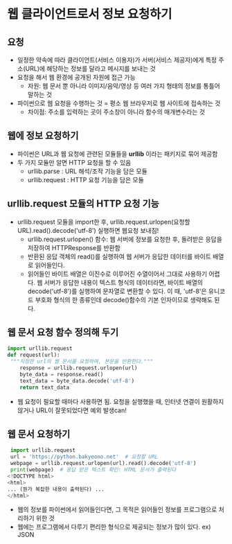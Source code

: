 # 웹 클라이언트로서 정보 요청하기
## 요청
- 일정한 약속에 따라 클라이언트(서비스 이용자)가 서버(서비스 제공자)에게 특정 주소(URL)에 해당하는 정보를 달라고 메시지를 보내는 것
- 요청을 해서 웹 환경에 공개된 자원에 접근 가능
  - 자원: 웹 문서 뿐 아니라 이미지/음악/영상 등 여러 가지 형태의 정보를 통틀어 말하는 것
- 파이썬으로 웹 요청을 수행하는 것 = 평소 웹 브라우저로 웹 사이트에 접속하는 것
  - 차이점: 주소를 입력하는 곳이 주소창이 아니라 함수의 매개변수라는 것

## 웹에 정보 요청하기
- 파이썬은 URL과 웹 요청에 관련된 모듈들을 **urllib** 이라는 패키지로 묶어 제공함
- 두 가지 모듈만 알면 HTTP 요청을 할 수 있음
  - urllib.parse : URL 해석/조작 기능을 담은 모듈
  - urllib.request : HTTP 요청 기능을 담은 모듈

## urllib.request 모듈의 HTTP 요청 기능
- urllib.request 모듈을 import한 후, urllib.request.urlopen(요청할URL).read().decode('utf-8') 실행하면 웹요청 보내짐!
  - urllib.request.urlopen() 함수: 웹 서버에 정보를 요청한 후, 돌려받은 응답을 저장하여 HTTPResponse를 반환함
  - 반환된 응답 객체의 read()를 실행하여 웹 서버가 응답한 데이터를 바이트 배열로 읽어들인다.
  - 읽어들인 바이트 배열은 이진수로 이루어진 수열이어서 그대로 사용하기 어렵다. 웹 서버가 응답한 내용이 텍스트 형식의 데이터라면, 바이트 배열의 decode('utf-8')를 실행하여 문자열로 변환할 수 있다. 이 때, 'utf-8'은 유니코드 부호화 형식의 한 종류인데 decode()함수의 기본 인자이므로 생략해도 된다.
    
## 웹 문서 요청 함수 정의해 두기
```python
import urllib.request
def request(url):
 """지정한 url의 웹 문서를 요청하여, 본문을 반환한다."""
    response = urllib.request.urlopen(url)
    byte_data = response.read()
    text_data = byte_data.decode('utf-8')
    return text_data
 ```
- 웹 요청이 필요할 때마다 사용하면 됨. 요청을 실행했을 때, 인터넷 연결이 원활하지 않거나 URL이 잘못되었다면 예외 발생can!

## 웹 문서 요청하기
```python
 import urllib.request
 url = 'https://python.bakyeono.net'  # 요청할 URL
 webpage = urllib.request.urlopen(url).read().decode('utf-8')
 print(webpage)  # 응답 받은 텍스트 확인: HTML 문서가 출력된다
<!DOCTYPE html>
<html>
... (뭔가 복잡한 내용이 출력된다) ...
</html>
```
- 웹의 정보를 파이썬에서 읽어들인다면, 그 목적은 읽어들인 정보를 프로그램으로 처리하기 위한 것
- 웹에는 프로그램에서 다루기 편리한 형식으로 제공되는 정보가 많이 있다. ex) JSON

